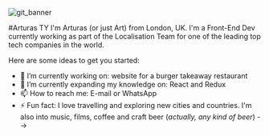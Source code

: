 ![git_banner](https://user-images.githubusercontent.com/30295076/189889778-8b409aec-efd1-4257-a68e-73a43bf20d31.jpg)

#Arturas TY
I'm Arturas (or just Art) from London, UK. I'm a Front-End Dev currently working as part of the Localisation Team for one of the leading top tech companies in the world.

Here are some ideas to get you started:

- 🔭 I’m currently working on: website for a burger takeaway restaurant
- 🏫 I’m currently expanding my knowledge on: React and Redux
- 📫 How to reach me: E-mail or WhatsApp
- ⚡ Fun fact: I love travelling and exploring new cities and countries. I'm also into music, films, coffee and craft beer (*actually, any kind of beer*)
-->
